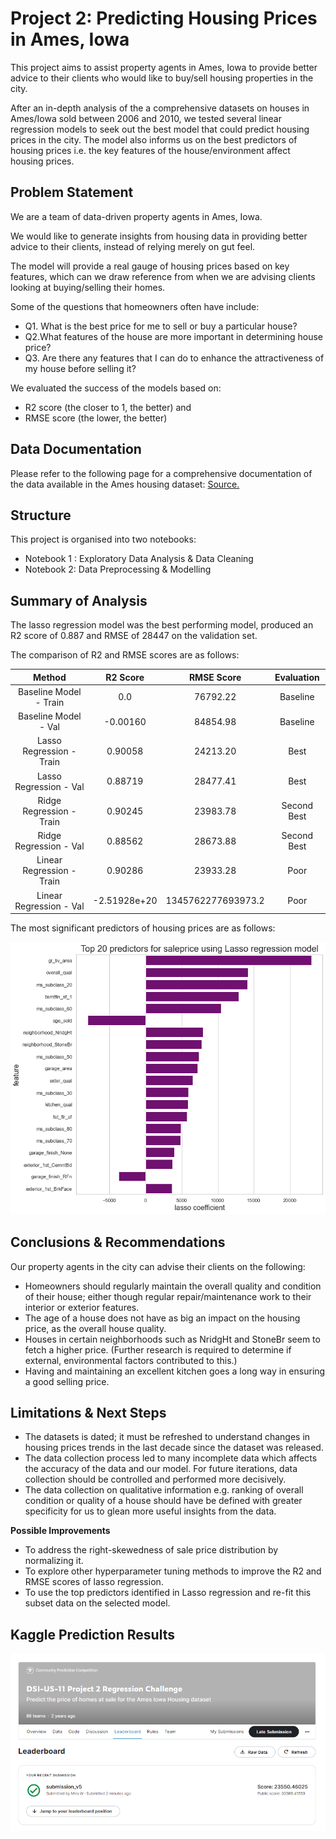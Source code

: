
# Project 2: Predicting Housing Prices in Ames, Iowa


This project aims to assist property agents in Ames, Iowa to provide better advice to their clients who would like to buy/sell housing properties in the city. 

After an in-depth analysis of the a comprehensive datasets on houses in Ames/Iowa sold between 2006 and 2010, we tested several linear regression models to seek out the best model that could predict housing prices in the city. 
The model also informs us on the best predictors of housing prices i.e. the key features of the house/environment affect housing prices. 



## Problem Statement

   We are a team of data-driven property agents in Ames, Iowa. 

   We would like to generate insights from housing data in providing better advice to their clients, instead of relying merely on gut feel. 

   The model will  provide a real gauge of housing prices based on key features, which can we draw reference from when we are advising clients looking at buying/selling their homes.  

   Some of the questions that homeowners often have include:
  *  Q1. What is the best price for me to sell or buy a particular house? 
  *  Q2.What features of the house are more important in determining house price?
  *  Q3. Are there any features that I can do to enhance the attractiveness of my house before selling it? 
    
We evaluated the success of the models based on:
*  R2 score (the closer to 1, the better) and
*  RMSE score (the lower, the better) 
## Data Documentation

Please refer to the following page for a comprehensive documentation of the data available in the Ames housing dataset:
[Source.
](http://jse.amstat.org/v19n3/decock/DataDocumentation.txt
)


## Structure

This project is organised into two notebooks: 

- Notebook 1 : Exploratory Data Analysis & Data Cleaning
- Notebook 2: Data Preprocessing & Modelling


## Summary of Analysis

The lasso regression model was the best performing model, produced an R2 score of 0.887 and RMSE of 28447 on the validation set. 

The comparison of R2 and RMSE scores are as follows: 

| Method | R2 Score | RMSE Score |Evaluation|
| :-: | :-: | :-: | :-:|
| Baseline Model - Train | 0.0 | 76792.22| Baseline|
|Baseline Model - Val | -0.00160 | 84854.98 | Baseline|
| Lasso Regression - Train | 0.90058 | 24213.20 | Best|
| Lasso Regression - Val | 0.88719 | 28477.41 | Best|
| Ridge Regression - Train | 0.90245 | 23983.78 |Second Best|
| Ridge Regression - Val | 0.88562 | 28673.88 |Second Best|
| Linear Regression - Train | 0.90286 | 23933.28 |Poor|
| Linear Regression - Val | -2.51928e+20 | 1345762277693973.2 |Poor|

The most significant predictors of housing prices are as follows:

![image1](images/top20.png)


   

## Conclusions & Recommendations

Our property agents in the city can advise their clients on the following: 

* Homeowners should regularly maintain the overall  quality and condition of their house; either though regular repair/maintenance work to their interior or exterior features. 
* The age of a house does not have as big an impact on the housing price, as the overall house quality. 
* Houses in certain neighborhoods such as NridgHt and StoneBr seem to fetch a higher price. (Further research is required to determine if external, environmental factors contributed to this.)
* Having and maintaining an excellent kitchen goes a long way in ensuring a good selling price. 

## Limitations & Next Steps

* The datasets is dated; it must be refreshed to understand changes in housing prices trends in the last decade since the dataset was released. 
* The data collection process led to many incomplete data which affects the accuracy of the data and our model. For future iterations, data collection should be controlled and performed more decisively. 
* The data collection on qualitative information e.g. ranking of overall condition or quality of a house should have be defined with greater specificity for us to glean more useful insights from the data. 

**Possible Improvements**
* To address the right-skewedness of sale price distribution by normalizing it. 
* To explore other hyperparameter tuning methods to improve the R2 and RMSE scores of lasso regression. 
* To use the top predictors identified in Lasso regression and re-fit this subset data on the selected model. 
## Kaggle Prediction Results

![image2](images/submission_v5.png)